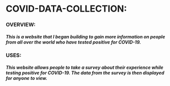 # COVID-DATA-COLLECTION:

### OVERVIEW:
##### This is a website that I began building to gain more information on people from all over the world who have tested positive for COVID-19. 

### USES:
##### This website allows people to take a survey about their experience while testing positive for COVID-19. The data from the survey is then displayed for anyone to view.
